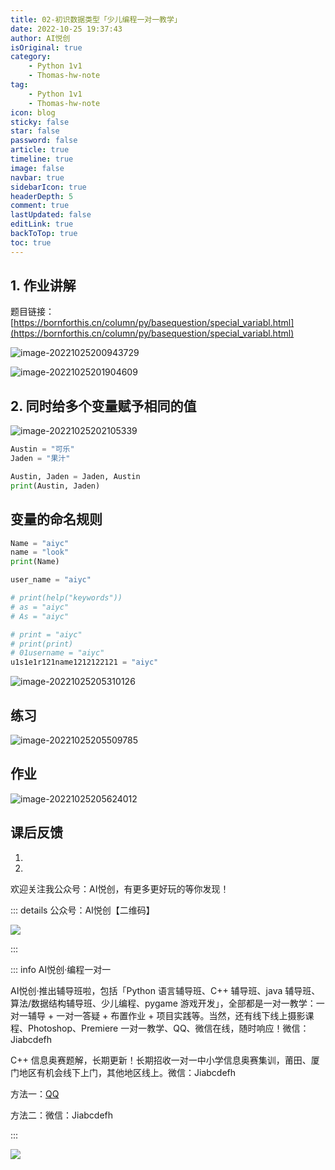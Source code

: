 ```yaml
---
title: 02-初识数据类型「少儿编程一对一教学」
date: 2022-10-25 19:37:43
author: AI悦创
isOriginal: true
category:
    - Python 1v1
    - Thomas-hw-note
tag:
    - Python 1v1
    - Thomas-hw-note
icon: blog
sticky: false
star: false
password: false
article: true
timeline: true
image: false
navbar: true
sidebarIcon: true
headerDepth: 5
comment: true
lastUpdated: false
editLink: true
backToTop: true
toc: true
---
```


## 1. 作业讲解

题目链接：[https://bornforthis.cn/column/py/basequestion/special_variabl.html](https://bornforthis.cn/column/py/basequestion/special_variabl.html)

![image-20221025200943729](./13-Python01.assets/image-20221025200943729.png)

![image-20221025201904609](./13-Python01.assets/image-20221025201904609.png)



## 2. 同时给多个变量赋予相同的值

![image-20221025202105339](./13-Python01.assets/image-20221025202105339.png)



```python
Austin = "可乐"
Jaden = "果汁"

Austin, Jaden = Jaden, Austin
print(Austin, Jaden)
```

## 变量的命名规则

```python
Name = "aiyc"
name = "look"
print(Name)

user_name = "aiyc"

# print(help("keywords"))
# as = "aiyc"
# As = "aiyc"

# print = "aiyc"
# print(print)
# 01username = "aiyc"
u1s1e1r121name1212122121 = "aiyc"
```



![image-20221025205310126](./13-Python01.assets/image-20221025205310126.png)

## 练习

![image-20221025205509785](./13-Python01.assets/image-20221025205509785.png)

## 作业

![image-20221025205624012](./13-Python01.assets/image-20221025205624012.png)


## 课后反馈

1. 
1. 

欢迎关注我公众号：AI悦创，有更多更好玩的等你发现！

::: details 公众号：AI悦创【二维码】

![](/gzh.jpg)

:::

::: info AI悦创·编程一对一

AI悦创·推出辅导班啦，包括「Python 语言辅导班、C++ 辅导班、java 辅导班、算法/数据结构辅导班、少儿编程、pygame 游戏开发」，全部都是一对一教学：一对一辅导 + 一对一答疑 + 布置作业 + 项目实践等。当然，还有线下线上摄影课程、Photoshop、Premiere 一对一教学、QQ、微信在线，随时响应！微信：Jiabcdefh

C++ 信息奥赛题解，长期更新！长期招收一对一中小学信息奥赛集训，莆田、厦门地区有机会线下上门，其他地区线上。微信：Jiabcdefh

方法一：[QQ](http://wpa.qq.com/msgrd?v=3&uin=1432803776&site=qq&menu=yes)

方法二：微信：Jiabcdefh

:::

![](/zsxq.jpg)











